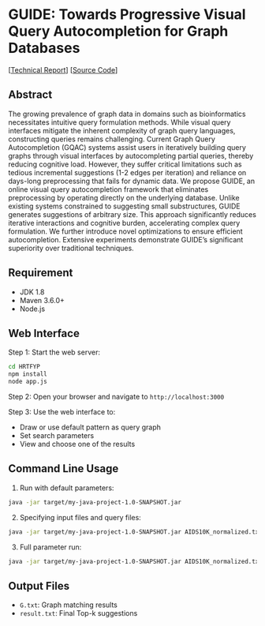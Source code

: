 # GUIDE: Towards Progressive Visual Query Autocompletion for Graph Databases

[[Technical Report](https://github.com/hahahumble/GUIDE/blob/main/TechnicalReport.pdf)] [[Source Code](https://github.com/hahahumble/GUIDE/tree/main/Code)]

## Abstract
The growing prevalence of graph data in domains such as bioinformatics necessitates intuitive query formulation methods. While visual query interfaces mitigate the inherent complexity of graph query languages, constructing queries remains challenging. Current Graph Query Autocompletion (GQAC) systems assist users in iteratively building query graphs through visual interfaces by autocompleting partial queries, thereby reducing cognitive load. However, they suffer critical limitations such as tedious incremental suggestions (1-2 edges per iteration) and reliance on days-long preprocessing that fails for dynamic data. We propose GUIDE, an online visual query autocompletion framework that eliminates preprocessing by operating directly on the underlying database. Unlike existing systems constrained to suggesting small substructures, GUIDE generates suggestions of arbitrary size. This approach significantly reduces iterative interactions and cognitive burden, accelerating complex query formulation. We further introduce novel optimizations to ensure efficient autocompletion. Extensive experiments demonstrate GUIDE’s significant superiority over traditional techniques.

## Requirement
- JDK 1.8
- Maven 3.6.0+
- Node.js

## Web Interface

Step 1: Start the web server:
```bash
cd HRTFYP
npm install
node app.js
```

Step 2: Open your browser and navigate to `http://localhost:3000`

Step 3: Use the web interface to:
- Draw or use default pattern as query graph
- Set search parameters
- View and choose one of the results

## Command Line Usage

1. Run with default parameters:
```bash
java -jar target/my-java-project-1.0-SNAPSHOT.jar
```

2. Specifying input files and query files:
```bash
java -jar target/my-java-project-1.0-SNAPSHOT.jar AIDS10K_normalized.txt query.txt
```

3. Full parameter run:
```bash
java -jar target/my-java-project-1.0-SNAPSHOT.jar AIDS10K_normalized.txt query.txt 10 7 8 topk Outputs
```

## Output Files

- `G.txt`: Graph matching results
- `result.txt`: Final Top-k suggestions
